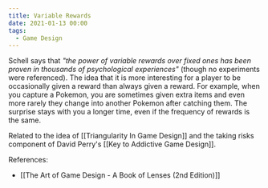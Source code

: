 ```yaml
---
title: Variable Rewards
date: 2021-01-13 00:00
tags:
  - Game Design 
---
```


Schell says that *"the power of variable rewards over fixed ones has been proven in thousands of psychological experiences"* (though no experiments were referenced). The idea that it is more interesting for a player to be occasionally given a reward than always given a reward. For example, when you capture a Pokemon, you are sometimes given extra items and even more rarely they change into another Pokemon after catching them. The surprise stays with you a longer time, even if the frequency of rewards is the same.

Related to the idea of [[Triangularity In Game Design]] and the taking risks component of David Perry's [[Key to Addictive Game Design]].

References:

* [[The Art of Game Design - A Book of Lenses (2nd Edition)]]
